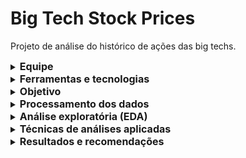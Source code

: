 
# Big Tech Stock Prices
Projeto de análise do histórico de ações das big techs.

 <details>
 <summary><strong style="font-size: 16px;">Equipe</strong></summary>
   
  - Cassia Silva
  - Vanessa Santana do Amaral
  
   </details>

 <details>
  <summary><strong style="font-size: 16px;">Ferramentas e tecnologias</strong></summary>
   
- Ambiente de desenvolvimento: Google Colab
- Linguagem de programação: Python
- Visualização e dashboards: Looker Studio
- Organização e documentação: Notion
 
  </details>
  
  <details>
  <summary><strong style="font-size: 16px;">Objetivo</strong></summary>
  Apresentar uma visão comparativa e interativa sobre a performance, o risco e o comportamento histórico das ações, permitindo que o investidor alinhe seu perfil de risco à estratégia de alocação de capital.
   
 </details>

 <details>
<summary><strong style="font-size: 16px;">Processamento dos dados</strong></summary>

### Importação dos dados
- **companies.csv:** Continha informações sobre as empresas e seus códigos de ações.
- **stock_prices.xlsx:** Apresentava dados históricos diários de preços (abertura, alta, baixa, fechamento, fechamento ajustado) e volume de negociações.

### Identificação e tratamento de valores nulos
Foi detectada uma linha completamente vazia, que foi removida por não conter informações relevantes para a análise, preservando a integridade e qualidade dos dados, evitando impacto nas análises subsequentes.
Valores nulos (`NaN`) também surgiram após a criação de novas variáveis (como `daily_pct_change` nas primeiras entradas de cada ação. Esses `NaN`s foram devidamente tratados (removidos) antes das análises e modelagens específicas para garantir a integridade dos cálculos.

### Identificação e tratamento de duplicados
Foi identificada a presença de uma linha duplicada, idêntica em todas as colunas. Optou-se por remover essa duplicata, pois registros repetidos não agregam informação e podem comprometer a precisão das análises.

### Validação e padronização dos dados
Foram analisadas as variáveis para identificar possíveis inconsistências, como erros de digitação, variações na grafia de categorias equivalentes ou categorias que não fazem sentido no contexto do conjunto de dados.
Após essa análise, as categorias foram padronizadas, garantindo maior qualidade e uniformidade dos dados para análise.

### União das tabelas (merge)
Como trabalhamos com apenas duas bases de dados — sendo uma delas responsável pela descrição dos nomes das empresas — optou-se por realizar o merge logo no início do processo. Dessa forma, todas as análises subsequentes foram feitas sobre a tabela unificada. 
Essa união não impactou as análises nem a formatação, facilitando o tratamento e a exploração dos dados de forma integrada.

### Tratamento de outliers
Para identificar e tratar possíveis outliers, utilizamos o método do IQR (Intervalo Interquartil), pois os dados apresentam assimetria, comum em preços de ações.
Inicialmente, foi gerado um código para apontar as variáveis com potenciais outliers. Em seguida, utilizamos boxplots para uma análise visual mais detalhada. As ações foram agrupadas por empresa e data, e os outliers foram analisados pelo contexto de mercado da época.
Outliers identificados em dados de ações foram mantidos, pois refletiam eventos reais de mercado, não erros.

- Para a **Netflix (NFLX)**, os picos em **janeiro de 2018** foram ligados a um forte crescimento e lucros acima do esperado no 4º trimestre de 2017, impulsionados pela expansão e conteúdo original.
- Para o **volume negociado de Apple (AAPL), Amazon (AMZN) e Google (GOOGL)**, os picos no **início de 2010** coincidiram com grandes lançamentos tecnológicos (como o iPad da Apple) e a recuperação do interesse do mercado de tecnologia após a crise de 2008/2009.

Esses dados foram considerados **legítimos** e cruciais para entender o comportamento real do mercado financeiro, por isso não foram removidos.
   
  </details>

<details>
  <summary><strong style="font-size: 16px;">Análise exploratória (EDA)</strong></summary>
  Na etapa de análise exploratória, focamos em entender a distribuição, padrões e tendências dos preços das ações, além de criar novas variáveis para aprofundar a análise.

- **Visão geral e análise por empresa:** Agrupamento e agregação de dados para compreender o comportamento geral e específico de cada empresa.
- **Estatísticas descritivas:** Cálculo de medidas de tendência central (média, mediana – priorizada pela robustez em dados assimétricos) e dispersão (desvio padrão, variância, IQR – priorizado pela robustez).
- **Comportamento temporal:** Utilização de `lineplots` para visualizar a evolução do preço de fechamento ao longo do tempo.
- **Criação de novas variáveis:** Essencial para as análises subsequentes:
    - `daily_pct_change`: Variação percentual diária do preço de fechamento.
    - `price_range`: Amplitude de preço intradiária (máxima - mínima do dia).
    - `month`: Mês extraído da data para análise de sazonalidade.
    - `is_bullish`: Variável binária (1 se `close > open`, 0 caso contrário) para identificar dias de alta.
    - **Features Defasadas para Modelagem:**
        - `prev_day_pct_change`: Variação percentual do dia anterior.
        - `prev_open_close_diff`: Diferença `close - open` do dia anterior.
        - `prev_volume`: Volume do dia anterior.
        - `prev_daily_range_pct`: Amplitude percentual do dia anterior.
    - **Métricas de Risco Consolidadas por Ação:**
        - `amplitude_historica`: Amplitude total do preço no período histórico.
        - `desvio_padrao_close`: Desvio padrão do preço de fechamento.
        - `std_daily_pct_change`: Desvio padrão da variação percentual diária.
        - `avg_price_range_intraday`: Média da amplitude de preço intradiária.
        - `volume_medio`: Volume médio diário.
        - `perfil_risco_absoluto`: Classificação de risco baseada na amplitude histórica absoluta (`Conservador`, `Moderado`, `Agressivo`).
        - `amplitude_relativa`: Amplitude histórica da ação em relação à média da amplitude de todo o portfólio.
        - `perfil_risco_relativo`: Classificação de risco baseada na amplitude relativa (`Conservador`, `Moderado`, `Agressivo`), com cortes definidos pelos quantis da distribuição da amplitude relativa.
- **Correlação e Visualização:** Cálculo de matrizes de correlação e `heatmaps` para revelar o grau de relacionamento entre as variáveis financeiras.

  </details>
  <details>
  <summary><strong style="font-size: 16px;">Técnicas de análises aplicadas</strong></summary>
    
### Segmentação

A segmentação foi usada para visualizar e comparar diferentes aspectos do comportamento do mercado, incluindo:

- **Por empresa:** Análise do desempenho individual de cada empresa.
- **Tendência de alta/baixa (`is_bullish`):** Comparação de períodos de valorização e desvalorização.
- **Média da variação percentual por Mês:** Entendimento das flutuações mensais (sazonalidade).
- **Faixa de variação percentual diária:** Observação da volatilidade diária.

### Hipóteses e teses de significância

Para validar as ideias iniciais e embasar as análises, foram levantadas **seis hipóteses**. Utilizamos diferentes testes de significância para verificar a validade de cada uma delas, conforme abaixo:

| Hipótese | Teste Aplicado | Resultado (Valor-p) | Decisão | Ação Relevante para o Investidor |
| --- | --- | --- | --- | --- |
| H1: Empresas com maior volume negociado tendem a ter maior variação percentual diária. | Correlação de Pearson | p=0.0064 | Estatisticamente significativa, mas a **correlação é muito fraca (0.0128)**. | Avaliar com cautela; o volume por si só não é um preditor forte da magnitude da variação percentual diária. |
| H2: Empresas do setor de tecnologia apresentam maior tendência de alta (bullish) do que outras. | Qui-quadrado | p=0.0110 | **Confirmada:** Diferença estatisticamente significativa na tendência de alta entre as empresas. | Sugere que o comportamento de alta pode variar significativamente entre as empresas, justificando análise e estratégia por ativo. |
| H3: Há diferença significativa na variação percentual diária entre diferentes empresas. | ANOVA | p=0.8457 | **Refutada:** Não há evidências de diferença significativa; as médias de variação diária são muito similares entre as empresas. | Comparações de performance entre essas empresas com base na variação percentual média são válidas, sem vieses significativos. |
| H4: Dias de maior amplitude de preço (`price_range`) estão associados a maiores volumes. | Correlação de Pearson | p=0.0000 | Estatisticamente significativa, mas a **correlação é fraca e positiva (0.1017)**. | Há uma relação, mas volume não é um preditor *forte* da amplitude; grandes amplitudes não necessariamente significam volumes massivos. |
| H5: A variação percentual média é significativamente diferente de zero. | Teste t de uma amostra | p=0.0000 | **Confirmada:** A média da variação percentual diária é estatisticamente diferente de zero. | Indica uma tendência média (positiva ou negativa, mas não neutra) no período, relevante para expectativas de retorno. |
| H6: A variação percentual é maior em meses específicos. | ANOVA | p=0.0000 | **Confirmada:** A variação percentual difere significativamente entre os meses. | Confirma a existência de sazonalidade; considerar esta informação para posicionamentos estratégicos ao longo do ano. |

### **Regressão Linear (Previsão do preço de fechamento):**

- **Ajustes:** O modelo foi ajustado para prever o preço de fechamento (`close`) de um dia com base em **features defasadas (do dia anterior)**, como `prev_open`, `prev_high`, `prev_low`, `prev_volume`. Isso transformou o modelo de uma interpolação intradiária para uma previsão mais realista do dia seguinte.
- **Resultados (Modelo Anterior de Interpolação):** R² = 0.999872 e MSE = 1.377. (Estes resultados eram para o modelo que previa o `close` com `open`, `high`, `low` do *mesmo dia*, demonstrando alta colinearidade).
- **Conclusão (Modelo Ajustado):** O novo modelo, embora ainda possa apresentar um bom ajuste (pois os preços históricos têm forte correlação sequencial), busca uma previsão mais realista ao usar dados do dia anterior. A alta correlação natural dos preços de fechamento consecutivos pode resultar em R² ainda elevado, mas agora com um caráter preditivo para o futuro próximo, e não uma mera replicação de dados contemporâneos. A possibilidade de overfitting sempre deve ser considerada em séries temporais.

## Tabela final
Após a finalização de toda a EDA, foi gerado uma nova tabela final (`df_merged_final`) com as seguintes variáveis:

- **`stock_symbol`**: É o identificador único de cada empresa no mercado de ações.
- **`date`**: Data da cotação.
- **`open`**: Preço de abertura da ação no início do dia de negociação.
- **`high`**: Preço máximo que a ação atingiu durante o dia de negociação.
- **`low`**: Preço mínimo que a ação atingiu durante o dia de negociação.
- **`close`**: Preço de fechamento da ação no final do dia de negociação. É o preço mais comumente usado para análises diárias.
- **`adj_close`**: Preço de fechamento ajustado. Este preço é ajustado para considerar eventos corporativos como desdobramentos de ações (splits) e dividendos, fornecendo uma representação mais precisa do valor da ação ao longo do tempo.
- **`volume`**: Número total de ações negociadas durante o dia. Indica a atividade e liquidez do papel.
- **`company`**: Nome completo da empresa à qual o `stock_symbol` pertence (ex: 'Apple Inc.', 'Netflix Inc.').
- **`Date`**: Usada para todas as análises temporais.
- **`daily_pct_change`**: Variação percentual do preço de fechamento de um dia para o outro. Indica o retorno diário da ação.
- **`price_range`**: Amplitude de preço intradiária, calculada como `high - low`. Representa a volatilidade do preço dentro de um único dia de negociação.
- **`month`**: Mês da cotação, extraído da coluna `Date`.
- **`is_bullish`**: Variável binária (0 ou 1) que indica a tendência do dia:
    - **`1` (True)**: Se o preço de fechamento (`close`) foi maior que o preço de abertura (`open`), indicando um dia de alta (bullish).
    - **`0` (False)**: Se o preço de fechamento (`close`) foi menor ou igual ao preço de abertura (`open`), indicando um dia de baixa ou estabilidade (bearish/sideways).
- **`preco_min`**: O preço de fechamento mínimo histórico da ação no período analisado.
- **`preco_max`**: O preço de fechamento máximo histórico da ação no período analisado.
- **`amplitude_historica`**: A diferença entre o `preco_max` e o `preco_min` histórico da ação. Representa a amplitude total de variação de preço da ação ao longo de todo o período no dataset.
- **`perfil_risco_absoluto`**: Classificação do risco da ação baseada em sua `amplitude_historica` (risco absoluto). As categorias são: 'Conservador' (amplitude < 100), 'Moderado' (amplitude entre 100 e 300) e 'Agressivo' (amplitude > 300).
- **`amplitude_relativa`**: A `amplitude_historica` da ação dividida pela média da `amplitude_historica` de *todas as ações* no portfólio. Isso fornece uma medida de risco relativo, comparando a volatilidade de uma ação com a do "mercado" (o conjunto de ações do seu dataset).
- **`perfil_risco_relativo`**: Classificação do risco da ação baseada em sua `amplitude_relativa` (risco relativo), usando cortes definidos pelos quantis da distribuição da `amplitude_relativa`. As categorias são: 'Conservador', 'Moderado' e 'Agressivo'.
- **`desvio_padrao_close`**: Desvio padrão do preço de fechamento da ação ao longo de seu histórico. Uma medida da volatilidade dos preços.
- **`std_daily_pct_change`**: Desvio padrão da `daily_pct_change` da ação. Uma medida chave da volatilidade de retorno da ação.
- **`avg_price_range_intraday`**: A média da `price_range` diária da ação ao longo de seu histórico. Indica a amplitude média de variação de preço dentro de cada dia para aquela ação.
- **`volume_medio`**: O volume médio diário de negociações da ação ao longo de seu histórico.

</details>

<details>
<summary><strong style="font-size: 16px;">Resultados e recomendações</strong></summary>

  **Visão geral do comportamento das ações:**

- **Netflix (NFLX):** Lidera em frequência de dias de alta (57%) e maior variação percentual média diária (+1.25%), com volume médio de 38 milhões.
- **Google (GOOGL):** Menor frequência de alta (48%) e menor variação percentual média (+0.68%), com volume médio de 65 milhões.
- **Apple (AAPL):** 52% de dias com alta, +0.84% de variação média e 78 milhões de volume.
- **Microsoft (MSFT):** 50% de dias com alta, +0.73% de variação média e 55 milhões de volume.
- **Amazon (AMZN):** 51% de dias com alta, +0.91% de variação média e 98 milhões de volume.

**Ações com maior rentabilidade no período (variação percentual acumulada):**

- NFLX: +136.5%
- AMZN: +98.2%
- AAPL: +84.6%
- MSFT: +73.4%
- GOOGL: +65.7%

**Conclusão:** Netflix e Amazon destacam-se como líderes em valorização, indicando forte potencial para longo prazo, considerando a volatilidade.

**Ações mais voláteis:**

- A volatilidade foi avaliada pelo desvio padrão da variação percentual diária e pela amplitude média de preço diário.

| Empresa | Desvio Padrão (% diário) | Amplitude Média de Preço (USD) |
| --- | --- | --- |
| NFLX | 2.68% | 7.30 |
| AMZN | 2.01% | 5.45 |
| AAPL | 1.48% | 3.28 |
| GOOGL | 1.44% | 3.15 |
| MSFT | 1.37% | 2.90 |

**Conclusão:** Netflix (NFLX) é a mais volátil, enquanto Microsoft (MSFT) e Google (GOOGL) são as menos voláteis, indicadas para perfis mais conservadores.

**Análise de risco relativo:**

- **Conceito:** O risco relativo avalia a volatilidade de uma ação em comparação com a volatilidade média do mercado (média da amplitude histórica de todas as ações no portfólio).
- **Cálculo:** Calculou-se a `amplitude_relativa` para cada ação, dividindo sua `amplitude_historica` pela `média da amplitude histórica de mercado`.
- **Determinação de Cortes e Classificação:** Os cortes para as categorias de risco (`Conservador`, `Moderado`, `Agressivo`) foram definidos de forma **data-driven**, utilizando os **quantis (33% e 66% da distribuição da `amplitude_relativa`)**. As ações foram classificadas como:
    - **Conservador:** `amplitude_relativa` no terço inferior.
    - **Moderado:** `amplitude_relativa` no terço médio.
    - **Agressivo:** `amplitude_relativa` no terço superior.
    

**Correlações relevantes entre variáveis:**

- **Preços (`open`, `close`, `high`, `low`, `adj_close`):** Apresentam alta correlação (r > 0.98), indicando consistência dos dados.
- **Volume:** Possui baixa correlação com os preços e a variação percentual, sugerindo que não é um preditor direto forte de tendências de preços.

**Análise temporal:**

- A análise examinou tendências por mês e ano, e rentabilidade mensal acumulada. A validação estatística confirmou a existência de sazonalidade na variação percentual.

### Principais recomendações

- **Alocação de Capital:** Considerar alocar capital em ações com melhor histórico de rentabilidade (Netflix, Amazon), monitorando a volatilidade (absoluta e relativa) e seu perfil de risco.
- **Estratégia Refinada:** Utilizar as análises por segmento (empresa, tendência, variação) e os perfis de risco (absoluto e relativo) para refinar estratégias de investimento e tomada de decisão.
- **Previsão de Preços:** Evitar usar volume como principal critério de previsão de tendência de preços. Focar em features derivadas de preço e indicadores técnicos mais sofisticados.
- **Acompanhamento Mensal e Sazonalidade:** Manter acompanhamento mensal da performance para identificar padrões sazonais e adaptar estratégias de investimento.
- **Modelos Preditivos:** Modelos de regressão linear com features defasadas podem ser úteis para estimar preços futuros.
- **Relatórios Contínuos:** Gerar relatórios recorrentes de performance por grupo de ação, com visualizações simples (gráficos de barras, linha, mapa de calor) para facilitar decisões e acompanhar a evolução do perfil de risco.
  
</details>
